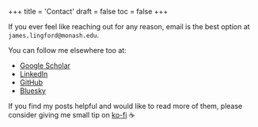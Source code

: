 +++
title = 'Contact'
draft = false
toc = false
+++

If you ever feel like reaching out for any reason, email is the best option at
`james.lingford@monash.edu`.

You can follow me elsewhere too at:

* [Google Scholar](https://scholar.google.com/citations?user=4KSRHTUAAAAJ&hl=en)
* [LinkedIn](https://www.linkedin.com/in/jameslingford/)
* [GitHub](https://github.com/jlingford)
* [Bluesky](https://bsky.app/profile/dialecticbio.bsky.social)

If you find my posts helpful and would like to read more of them, please consider giving
me small tip on [ko-fi](https://ko-fi.com/jameslingford) ☕

